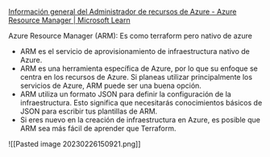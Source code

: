 [Información general del Administrador de recursos de Azure - Azure Resource Manager | Microsoft Learn](https://learn.microsoft.com/es-es/azure/azure-resource-manager/management/overview)

Azure Resource Manager (ARM): Es como terraform pero nativo de azure

-   ARM es el servicio de aprovisionamiento de infraestructura nativo de Azure.
-   ARM es una herramienta específica de Azure, por lo que su enfoque se centra en los recursos de Azure. Si planeas utilizar principalmente los servicios de Azure, ARM puede ser una buena opción.
-   ARM utiliza un formato JSON para definir la configuración de la infraestructura. Esto significa que necesitarás conocimientos básicos de JSON para escribir tus plantillas de ARM.
-   Si eres nuevo en la creación de infraestructura en Azure, es posible que ARM sea más fácil de aprender que Terraform.

![[Pasted image 20230226150921.png]]

